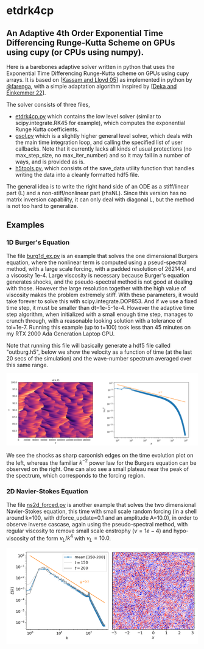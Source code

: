 # etdrk4cp 
## An Adaptive 4th Order Exponential Time Differencing Runge-Kutta Scheme on GPUs using cupy (or CPUs using numpy).

Here is a barebones adaptive solver written in python that uses the Exponential Time Differencing Runge-Kutta scheme on GPUs using cupy arrays. It is based on [[Kassam and Lloyd 05](https://doi.org/10.1137/S1064827502410633)] as 
implemented in python by [@farenga](https://github.com/farenga/ETDRK4), with a simple adaptation algorithm inspired by [[Deka and Einkemmer 22](https://doi.org/10.1016/j.camwa.2022.07.011)].

The solver consists of three files, 

- [etdrk4cp.py](etdrk4cp.py) which contains the low level solver (similar to scipy.integrate.RK45 for example), which computes the exponential Runge Kutta coefficients. 
- [gsol.py](gsol.py) which is a slightly higher general level solver, which deals with the main time integration loop, and calling the specified list of user callbacks. Note that it currently lacks all kinds of usual protections (no max_step_size, no max_iter_number) and so it may fail in a number of ways, and is provided as is.
- [h5tools.py](h5tools.py), which consists of the save_data utility function that handles writing the data into a cleanly formatted hdf5 file.

The general idea is to write the right hand side of an ODE as a stiff/linear part (L) and a non-stiff/nonlinear part (rhsNL). Since this version has no matrix inversion capability, it can only deal with diagonal L, but the method is not too hard to generalize.

## Examples

### 1D Burger's Equation

The file [burg1d_ex.py](burg1d_ex.py) is an example that solves the one dimensional Burgers equation, where the nonlinear term is computed using a pseud-spectral method, with a large scale forcing, with a padded resolution of 262144, and a viscosity 1e-4. Large viscosity is necessary because Burger's equation generates shocks, and the pseudo-spectral method is not good at dealing with those. However the large resolution together with the high value of viscosity makes the problem extremely stiff. With these parameters, it would take forever to solve this with scipy.integrate.DOP853. And if we use a fixed time step, it must be smaller than dt=1e-5-1e-4. However the adaptive time step algorithm, when initialized with a small enough time step, manages to crunch through, with a reasonable looking solution with a tolerance of tol=1e-7. Running this example (up to t=100) took less than 45 minutes on my RTX 2000 Ada Generation Laptop GPU.

Note that running this file will basically generate a hdf5 file called "outburg.h5", below we show the velocity as a function of time (at the last 20 secs of the simulation) and the wave-number spectrum averaged over this same range.

![burg1d](https://github.com/gurcani/img/blob/main/burg1d.png)

We see the shocks as sharp caroonish edges on the time evolution plot on the left, whereas the familiar $k^{-2}$ power law for the Burgers equation can be observed on the right. One can also see a small plateau near the peak of the spectrum, which corresponds to the forcing region.

### 2D Navier-Stokes Equation

The file [ns2d_forced.py](ns2d_forced.py) is another example that solves the two dimensional Navier-Stokes equation, this time with small scale random forcing (in a shell around k=100, with dtforce_update=0.1 and an amplitude A=10.0), in order to observe inverse cascase, again using the pseudo-spectral method, with regular viscosity to remove small scale enstrophy ($\nu=1e-4$) and hypo-viscosity of the form $\nu_L/k^4$ with $\nu_L=10.0$.

![ns2d_spec](https://github.com/gurcani/img/blob/main/ns2d_spec.png)